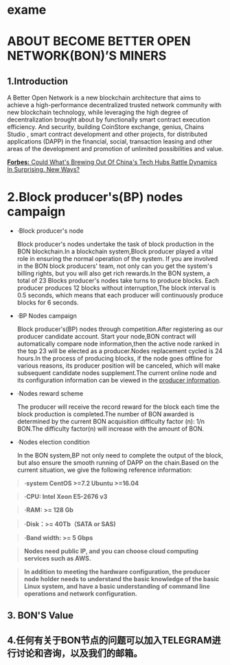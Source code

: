 # exame
# ABOUT BECOME BETTER OPEN NETWORK(BON)’S MINERS

## 1.Introduction

A Better Open Network is a new blockchain architecture that aims to achieve a high-performance decentralized trusted network community with new blockchain technology, while leveraging the high degree of decentralization brought about by functionally smart contract execution efficiency. And security, building CoinStore exchange, genius, Chains Studio , smart contract development and other projects, for distributed applications (DAPP) in the financial, social, transaction leasing and other areas of the development and promotion of unlimited possibilities and value. 

[**Forbes:** Could What's Brewing Out Of China's Tech Hubs Rattle Dynamics In Surprising, New Ways?](https://www.forbes.com/sites/laurencoleman/2018/09/13/could-whats-brewing-out-of-chinas-tech-hubs-rattle-dynamics-in-surprising-new-ways/#1d1f652b5a66)

# 2.Block producer's(BP) nodes campaign

- ·Block producer's node

  Block producer's nodes undertake the task of block production in the BON blockchain.In a blockchain system,Block producer played a vital role in ensuring the normal operation of the system. If you are involved in the BON block producers' team, not only can you get the system's billing rights, but you will also get rich rewards.In the BON system, a total of 23 Blocks producer's nodes take turns to produce blocks. Each producer produces 12 blocks without interruption,The block interval is 0.5 seconds, which means that each producer will continuously produce blocks for 6 seconds.   

- ·BP Nodes campaign

  Block producer's(BP) nodes through competition.After registering as our producer candidate account. Start your node,BON contract will automatically compare node information,then the active node ranked in the top 23 will be elected as a producer.Nodes replacement cycled is 24 hours.In the process of producing blocks, if the node goes offline for various reasons, its producer position will be canceled, which will make subsequent candidate nodes supplement.The current online node and its configuration information can be viewed in the [producer information](https://betteropennetwork.org/tracker/producers/).

- ·Nodes reward scheme

  The producer will receive the record reward for the block each time the block production is completed.The number of BON awarded is determined by the current BON acquisition difficulty factor (n): 1/n BON.The difficulty factor(n) will increase with the amount of BON.

- ·Nodes election condition

  In the BON system,BP not only need to complete the output of the block, but also ensure the smooth running of DAPP on the chain.Based on the current situation, we give the following reference information:

> **·system CentOS >=7.2 Ubuntu >=16.04**

> **·CPU: Intel Xeon E5-2676 v3**

> **·RAM: >= 128 Gb**

> **·Disk：>= 40Tb（SATA or SAS)**

> **·Band width: >= 5 Gbps**

> **Nodes need public IP, and you can choose cloud computing services such as AWS.**

> **In addition to meeting the hardware configuration, the producer node holder needs to understand the basic knowledge of the basic Linux system, and have a basic understanding of command line operations and network configuration.**

## 3. BON'S Value





## 4.任何有关于BON节点的问题可以加入TELEGRAM进行讨论和咨询，以及我们的邮箱。

